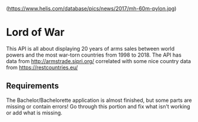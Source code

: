 (https://www.helis.com/database/pics/news/2017/mh-60m-pylon.jpg)

# Lord of War

This API is all about displaying 20 years of arms sales between world powers and the most war-torn countries from 1998 to 2018. The API has data from http://armstrade.sipri.org/ correlated with some nice country data from https://restcountries.eu/

## Requirements

The Bachelor/Bachelorette application is almost finished, but some parts are missing or
contain errors! Go through this portion and fix what isn't working or add what
is missing.
